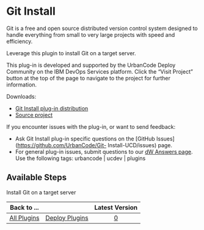 
Git Install
===========


Git is a free and open source distributed version control system designed to handle everything from small to very large 
projects with speed and efficiency.


Leverage this plugin to install Git on a target server.


This plug-in is 
developed and supported by the UrbanCode Deploy Community on the IBM DevOps Services platform. Click the “Visit Project”
 button at the top of the page to navigate to the project for further information.


Downloads:


* [Git Install plug-in
 distribution](https://github.com/UrbanCode/Git-Install-UCD/releases)
* [Source 
project](https://github.com/UrbanCode/Git-Install-UCD)


If you encounter issues with the plug-in, or want to send 
feedback:


* Ask Git Install plug-in specific questions on the [GitHub Issues](https://github.com/UrbanCode/Git-
Install-UCD/issues) page.
* For general plug-in issues, submit questions to our [dW Answers 
page](https://developer.ibm.com/answers/smart-spaces/23/urbancode.html). Use the following tags: urbancode | ucdev | 
plugins



Available Steps
---------------


Install Git on a target server 





|Back to ...||Latest Version|
| :---: | :---: | :---: |
|[All Plugins](../../index.md)|[Deploy Plugins](../README.md)|[0]()|
